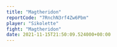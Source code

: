 ```yaml
---
title: "Magtheridon"
reportCode: "7RnchN3rf4Zw6Pbm"
player: "Sikolette"
fight: "Magtheridon"
date: 2021-11-15T21:50:09.524000+00:00
---
```

